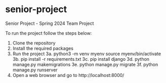 # senior-project
Senior Project - Spring 2024
Team Project

To run the project follow the steps below:

1. Clone the repository
2. Install the required packages
3. Run the project
3a. python3 -m venv myenv
source myenv/bin/activate
3b. pip install -r requirements.txt
3c. pip install django
3d. python manage.py makemigrations
3e. python manage.py migrate
3f. python manage.py runserver
4. Open a web browser and go to http://localhost:8000/